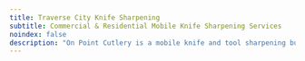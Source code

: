 ```yaml
---
title: Traverse City Knife Sharpening
subtitle: Commercial & Residential Mobile Knife Sharpening Services
noindex: false
description: "On Point Cutlery is a mobile knife and tool sharpening business based in Traverse City, Michigan.  We conveniently sharpen tools and kinves in our mobile sharpening workstation.  We offer commercial knife exchange programs and on call non-contractual services.  Call Today."
---
```

